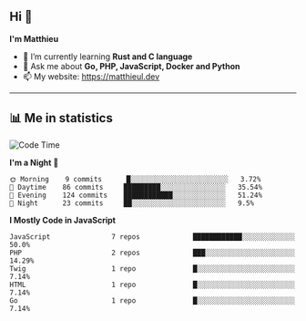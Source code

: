 ## Hi 👋
**I'm Matthieu**

- 🌱 I’m currently learning **Rust and C language**
- 💬 Ask me about **Go, PHP, JavaScript, Docker and Python**
- 📫 My website: https://matthieul.dev

-------

## 📊 Me in statistics
<!--START_SECTION:waka-->
![Code Time](http://img.shields.io/badge/Code%20Time-157%20hrs%2055%20mins-blue)

**I'm a Night 🦉** 

```text
🌞 Morning    9 commits      █░░░░░░░░░░░░░░░░░░░░░░░░   3.72% 
🌆 Daytime    86 commits     █████████░░░░░░░░░░░░░░░░   35.54% 
🌃 Evening    124 commits    ████████████░░░░░░░░░░░░░   51.24% 
🌙 Night      23 commits     ██░░░░░░░░░░░░░░░░░░░░░░░   9.5%

```


**I Mostly Code in JavaScript** 

```text
JavaScript               7 repos             ████████████░░░░░░░░░░░░░   50.0% 
PHP                      2 repos             ███░░░░░░░░░░░░░░░░░░░░░░   14.29% 
Twig                     1 repo              █░░░░░░░░░░░░░░░░░░░░░░░░   7.14% 
HTML                     1 repo              █░░░░░░░░░░░░░░░░░░░░░░░░   7.14% 
Go                       1 repo              █░░░░░░░░░░░░░░░░░░░░░░░░   7.14%

```



<!--END_SECTION:waka-->

